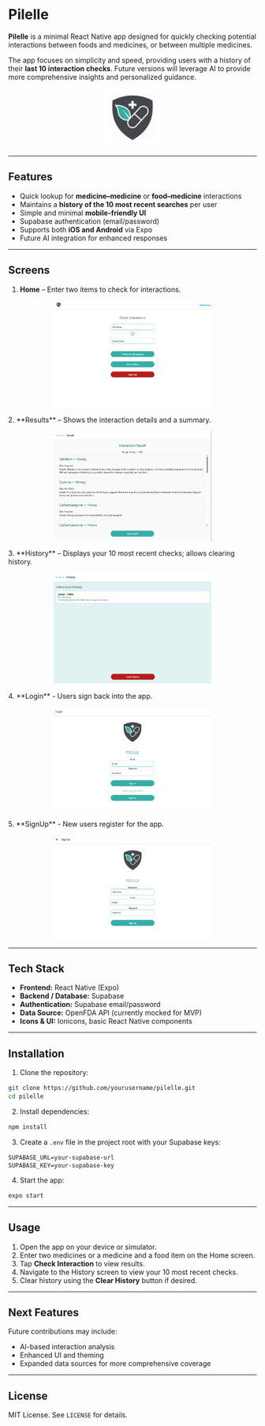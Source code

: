 # Pilelle

**Pilelle** is a minimal React Native app designed for quickly checking potential interactions between foods and medicines, or between multiple medicines.  

The app focuses on simplicity and speed, providing users with a history of their **last 10 interaction checks**. Future versions will leverage AI to provide more comprehensive insights and personalized guidance.

<p align="center">
  <img src="assets/icon.png" alt="Pilelle logo" width="120" />
</p>

---

## Features

- Quick lookup for **medicine–medicine** or **food–medicine** interactions  
- Maintains a **history of the 10 most recent searches** per user  
- Simple and minimal **mobile-friendly UI**  
- Supabase authentication (email/password)  
- Supports both **iOS and Android** via Expo  
- Future AI integration for enhanced responses  

---

## Screens

1. **Home** – Enter two items to check for interactions.  
<p align="center">
  <img src="assets/Home.png" alt="Pilelle Home Screen" width="320" />
</p>
2. **Results** – Shows the interaction details and a summary.  
<p align="center">
  <img src="assets/Results.png" alt="Pilelle Results Screen" width="320" />
</p>
3. **History** – Displays your 10 most recent checks; allows clearing history.  
<p align="center">
  <img src="assets/History.png" alt="Pilelle History Screen" width="320" />
</p>
4. **Login** - Users sign back into the app.
<p align="center">
  <img src="assets/Login.png" alt="Pilelle Login Screen" width="320" />
</p>
5. **SignUp** - New users register for the app.
<p align="center">
  <img src="assets/SignUp.png" alt="Pilelle SignUp Screen" width="320" />
</p>

---

## Tech Stack

- **Frontend:** React Native (Expo)  
- **Backend / Database:** Supabase  
- **Authentication:** Supabase email/password  
- **Data Source:** OpenFDA API (currently mocked for MVP)  
- **Icons & UI:** Ionicons, basic React Native components  

---

## Installation

1. Clone the repository:

```bash
git clone https://github.com/yourusername/pilelle.git
cd pilelle
```

2. Install dependencies:

```bash
npm install
```

3. Create a `.env` file in the project root with your Supabase keys:

```
SUPABASE_URL=your-supabase-url
SUPABASE_KEY=your-supabase-key
```

4. Start the app:

```bash
expo start
```

---

## Usage

1. Open the app on your device or simulator.  
2. Enter two medicines or a medicine and a food item on the Home screen.  
3. Tap **Check Interaction** to view results.  
4. Navigate to the History screen to view your 10 most recent checks.  
5. Clear history using the **Clear History** button if desired.  

---

## Next Features

Future contributions may include:

- AI-based interaction analysis  
- Enhanced UI and theming  
- Expanded data sources for more comprehensive coverage  

---

## License

MIT License. See `LICENSE` for details.
